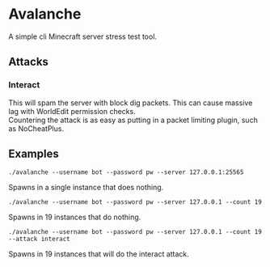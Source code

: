 # Avalanche  
A simple cli Minecraft server stress test tool.  


## Attacks  
### Interact
This will spam the server with block dig packets. This can cause massive lag with WorldEdit permission checks.  
Countering the attack is as easy as putting in a packet limiting plugin, such as NoCheatPlus.  

## Examples  
```
./avalanche --username bot --password pw --server 127.0.0.1:25565
```
Spawns in a single instance that does nothing.  


```
./avalanche --username bot --password pw --server 127.0.0.1 --count 19
```
Spawns in 19 instances that do nothing.  


```
./avalanche --username bot --password pw --server 127.0.0.1 --count 19 --attack interact
```
Spawns in 19 instances that will do the interact attack.

